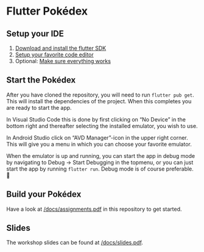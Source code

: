 # Flutter Pokédex
## Setup your IDE
1. [Download and install the flutter SDK](https://flutter.dev/docs/get-started/install)
2. [Setup your favorite code editor](https://flutter.dev/docs/get-started/editor)
3. Optional: [Make sure everything works](https://flutter.dev/docs/get-started/test-drive)

## Start the Pokédex
After you have cloned the repository, you will need to run `flutter pub get`.
This will install the dependencies of the project. When this completes you are ready to start the app.

In Visual Studio Code this is done by first clicking on “No Device” in the bottom right and thereafter selecting the installed emulator, you wish to use.

In Android Studio click on “AVD Manager”-icon in the upper right corner. This will give you a menu in which you can choose your favorite emulator.

When the emulator is up and running, you can start the app in debug mode by navigating to Debug -> Start Debugging in the topmenu, or you can just start the app by running `flutter run`. Debug mode is of course preferable.

## Build your Pokédex
Have a look at [/docs/assignments.pdf](/docs/assignments.pdf) in this repository to get started.

## Slides
The workshop slides can be found at [/docs/slides.pdf](/docs/slides.pdf).